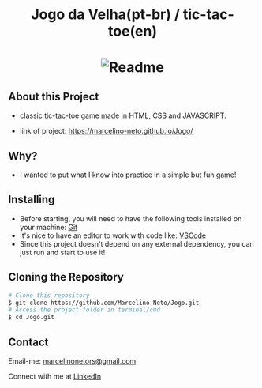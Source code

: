 <h1 align="center">Jogo da Velha(pt-br) / tic-tac-toe(en)</h1>

<h1 align='center'>
<img src="readme.gif" alt="Readme"></img>
</h1>

## About this Project

- classic tic-tac-toe game made in HTML, CSS and JAVASCRIPT.

- link of project: https://marcelino-neto.github.io/Jogo/
## Why?

- I wanted to put what I know into practice in a simple but fun game!

## Installing

- Before starting, you will need to have the following tools installed on your machine: <a href="https://git-scm.com/">Git</a>
- It's nice to have an editor to work with code like: <a href="https://code.visualstudio.com/">VSCode</a>
- Since this project doesn't depend on any external dependency, you can just run and start to use it! <br>

<h2> Cloning the Repository </h2>

```bash
# Clone this repository
$ git clone https://github.com/Marcelino-Neto/Jogo.git
# Access the project folder in terminal/cmd
$ cd Jogo.git

```

## Contact

Email-me: marcelinonetors@gmail.com

Connect with me at <a href="https://www.linkedin.com/in/marcelino-ribeiro/" target="_blank">LinkedIn</a>



